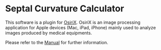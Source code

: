Septal Curvature Calculator
===============

This software is a plugin for [OsiriX](http://www.osirix-viewer.com/). OsiriX is an image processing application for Apple devices (Mac, iPad, iPhone) mainly used to analyze images produced by medical equipments.

Please refer to the [Manual](https://github.com/ignrodri/septalcurvature) for further information.
